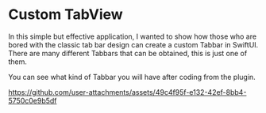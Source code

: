 # Custom TabView

In this simple but effective application, I wanted to show how those who are bored with the classic tab bar design can create a custom Tabbar in SwiftUI. There are many different Tabbars that can be obtained, this is just one of them.

You can see what kind of Tabbar you will have after coding from the plugin.

https://github.com/user-attachments/assets/49c4f95f-e132-42ef-8bb4-5750c0e9b5df


